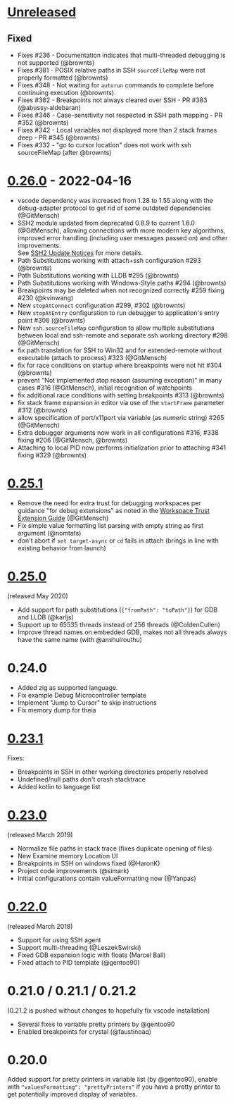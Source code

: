 # [Unreleased]
## Fixed
* Fixes #236 - Documentation indicates that multi-threaded debugging is not supported (@brownts)
* Fixes #381 - POSIX relative paths in SSH `sourceFileMap` were not properly formatted (@brownts)
* Fixes #348 - Not waiting for `autorun` commands to complete before continuing execution (@brownts).
* Fixes #382 - Breakpoints not always cleared over SSH - PR #383 (@abussy-aldebaran)
* Fixes #346 - Case-sensitivity not respected in SSH path mapping - PR #352 (@brownts)
* Fixes #342 - Local variables not displayed more than 2 stack frames deep - PR #345 (@brownts)
* Fixes #332 - "go to cursor location" does not work with ssh sourceFileMap (after @brownts)

[Unreleased]: https://github.com/WebFreak001/code-debug/compare/v0.26.0...HEAD

# [0.26.0] - 2022-04-16

* vscode dependency was increased from 1.28 to 1.55 along with the debug-adapter protocol to get rid of some outdated dependencies (@GitMensch)
* SSH2 module updated from deprecated 0.8.9 to current 1.6.0 (@GitMensch),
  allowing connections with more modern key algorithms, improved error handling (including user messages passed on) and other improvements.  
  See [SSH2 Update Notices](https://github.com/mscdex/ssh2/issues/935) for more details.
* Path Substitutions working with attach+ssh configuration #293 (@brownts)
* Path Substitutions working with LLDB #295 (@brownts)
* Path Substitutions working with Windows-Style paths #294 (@brownts)
* Breakpoints may be deleted when not recognized correctly #259 fixing #230 (@kvinwang)
* New `stopAtConnect` configuration #299, #302 (@brownts)
* New `stopAtEntry` configuration to run debugger to application's entry point #306 (@brownts)
* New `ssh.sourceFileMap` configuration to allow multiple substitutions between local and ssh-remote and separate ssh working directory #298 (@GitMensch)
* fix path translation for SSH to Win32 and for extended-remote without executable (attach to process) #323 (@GitMensch)
* fix for race conditions on startup where breakpoints were not hit #304 (@brownts)
* prevent "Not implemented stop reason (assuming exception)" in many cases #316 (@GitMensch),
  initial recognition of watchpoints
* fix additional race conditions with setting breakpoints #313 (@brownts)
* fix stack frame expansion in editor via use of the `startFrame` parameter #312 (@brownts)
* allow specification of port/x11port via variable (as numeric string) #265 (@GitMensch)
* Extra debugger arguments now work in all configurations #316, #338 fixing #206 (@GitMensch, @brownts)
* Attaching to local PID now performs initialization prior to attaching #341 fixing #329 (@brownts)

[0.26.0]: https://github.com/WebFreak001/code-debug/compare/v0.25.1...v0.26.0

# [0.25.1]

* Remove the need for extra trust for debugging workspaces per guidance "for debug extensions" as noted in the [Workspace Trust Extension Guide](https://github.com/microsoft/vscode/issues/120251#issuecomment-825832603) (@GitMensch)
* Fix simple value formatting list parsing with empty string as first argument (@nomtats)
* don't abort if `set target-async` or `cd` fails in attach (brings in line with existing behavior from launch)

[0.25.1]: https://github.com/WebFreak001/code-debug/compare/f2923480e45874324ca94badbe35c7ed80a5e172...v0.25.1

# [0.25.0]

(released May 2020)

* Add support for path substitutions (`{"fromPath": "toPath"}`) for GDB and LLDB (@karljs)
* Support up to 65535 threads instead of 256 threads (@ColdenCullen)
* Improve thread names on embedded GDB, makes not all threads always have the same name (with @anshulrouthu)

[0.25.0]: https://github.com/WebFreak001/code-debug/compare/5ac331e7b1e809a47de94fbbfdf389287dba7803...f2923480e45874324ca94badbe35c7ed80a5e172

# 0.24.0

* Added zig as supported language.
* Fix example Debug Microcontroller template
* Implement "Jump to Cursor" to skip instructions
* Fix memory dump for theia

[0.24.0]: https://github.com/WebFreak001/code-debug/compare/53b6c346f1bf5907a9d1fd5455fdc52f310d5355...5ac331e7b1e809a47de94fbbfdf389287dba7803

# [0.23.1]

Fixes:
* Breakpoints in SSH in other working directories properly resolved
* Undefined/null paths don't crash stacktrace
* Added kotlin to language list

[0.23.1]: https://github.com/WebFreak001/code-debug/compare/38d72bd1cc0aeeb1ed80424b145acaa713713a09...53b6c346f1bf5907a9d1fd5455fdc52f310d5355

# [0.23.0]

(released March 2019)

* Normalize file paths in stack trace (fixes duplicate opening of files)
* New Examine memory Location UI
* Breakpoints in SSH on windows fixed (@HaronK)
* Project code improvements (@simark)
* Initial configurations contain valueFormatting now (@Yanpas)

[0.23.0]: https://github.com/WebFreak001/code-debug/compare/628492ba6cb5971944dcf6417931d9fa2fe43c9b...38d72bd1cc0aeeb1ed80424b145acaa713713a09

# [0.22.0]

(released March 2018)

* Support for using SSH agent
* Support multi-threading (@LeszekSwirski)
* Fixed GDB expansion logic with floats (Marcel Ball)
* Fixed attach to PID template (@gentoo90)

[0.22.0]: https://github.com/WebFreak001/code-debug/compare/ef8245259ac808c1517b16be064f9663a879d86d...628492ba6cb5971944dcf6417931d9fa2fe43c9b

# 0.21.0 / 0.21.1 / 0.21.2

(0.21.2 is pushed without changes to hopefully fix vscode installation)

* Several fixes to variable pretty printers by @gentoo90
* Enabled breakpoints for crystal (@faustinoaq)

# 0.20.0

Added support for pretty printers in variable list (by @gentoo90), enable
with `"valuesFormatting": "prettyPrinters"` if you have a pretty printer
to get potentially improved display of variables.
